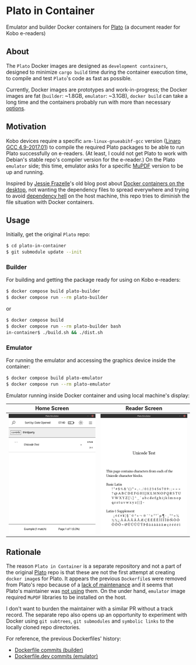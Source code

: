 # Plato in Container

Emulator and builder Docker containers for [Plato](https://github.com/baskerville/plato) (a document reader for Kobo e-readers)

## About

The `Plato` Docker images are designed as `development containers`, designed to minimize `cargo build` time during the container execution time, to compile and test `Plato`'s code as fast as possible.

Currently, Docker images are prototypes and work-in-progress; the Docker images are fat (`builder`: ~1.8GB, `emulator`: ~3.1GB), `docker build` can take a long time and the containers probably run with more than necessary [options](https://docs.docker.com/engine/reference/run/#options).

## Motivation

Kobo devices require a specific `arm-linux-gnueabihf-gcc` version ([Linaro GCC 4.9-2017.01](https://github.com/kobolabs/Kobo-Reader/tree/master/toolchain)) to compile the required Plato packages to be able to run Plato successfully on e-readers. (At least, I could not get Plato to work with Debian's stable repo's compiler version for the e-reader.) On the Plato `emulator` side; this time, emulator asks for a specific [MuPDF](https://mupdf.com/) version to be up and running.

Inspired by [Jessie Frazelle](https://github.com/jessfraz)'s old blog post about [Docker containers on the desktop](https://blog.jessfraz.com/post/docker-containers-on-the-desktop/), not wanting the dependency files to spread everywhere and trying to avoid [dependency hell](https://en.wikipedia.org/wiki/Dependency_hell) on the host machine, this repo tries to diminish the file situation with Docker containers.

## Usage

Initially, get the original `Plato` repo:
```sh
$ cd plato-in-container
$ git submodule update --init
```

### Builder

For building and getting the package ready for using on Kobo e-readers:
```sh
$ docker compose build plato-builder
$ docker compose run --rm plato-builder
```
or

```sh
$ docker compose build
$ docker compose run --rm plato-builder bash
in-container$ ./build.sh && ./dist.sh
```

### Emulator

For running the emulator and accessing the graphics device inside the container:
```sh
$ docker compose build plato-emulator
$ docker compose run --rm plato-emulator
```

Emulator running inside Docker container and using local machine's display:

Home Screen  |  Reader Screen
-------------|-----------------
![01-plato-emulator-home-screen](./screenshots/01-plato-emulator-home-screen.png "Plato home screen") | ![02-plato-emulator-reader-screen](./screenshots/02-plato-emulator-reader-screen.png "Plato reader screen")

## Rationale

The reason `Plato in Container` is a separate repository and not a part of the original [Plato](https://github.com/baskerville/plato) repo is that these are not the first attempt at creating `docker image`s for Plato. It appears the previous `Dockerfile`s were removed from Plato's repo because of a [lack of maintenance](https://github.com/baskerville/plato/commit/573a573) and it seems that Plato's maintainer was [not using](https://github.com/baskerville/plato/issues/255#issuecomment-1230743385) them. On the under hand, `emulator` image required `MuPDF` libraries to be installed on the host.

I don't want to burden the maintainer with a similar PR without a track record. The separate repo also opens up an opportunity to experiment with Docker using `git subtrees`, `git submodules` and `symbolic links` to the locally cloned repo directories.

For reference, the previous Dockerfiles' history:
- [Dockerfile commits (builder)](https://github.com/baskerville/plato/commits/master/Dockerfile)
- [Dockerfile.dev commits (emulator)](https://github.com/baskerville/plato/commits/master/Dockerfile.dev)
